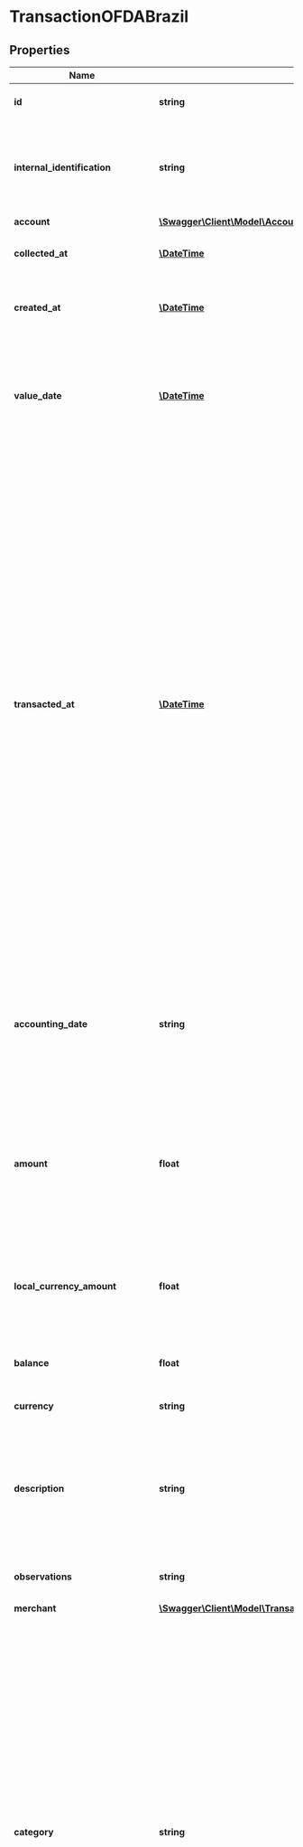 # TransactionOFDABrazil

## Properties
Name | Type | Description | Notes
------------ | ------------- | ------------- | -------------
**id** | **string** | Belvo&#x27;s unique identifier for the current item. | 
**internal_identification** | **string** | The institution&#x27;s internal identification for the transaction.  &gt; **Non-nullable:** A value must be returned by Brazil&#x27;s open finance network. | 
**account** | [**\Swagger\Client\Model\AccountsOFDABrazil**](AccountsOFDABrazil.md) |  | 
**collected_at** | [**\DateTime**](\DateTime.md) | The ISO-8601 timestamp when the data point was collected. | 
**created_at** | [**\DateTime**](\DateTime.md) | The ISO-8601 timestamp of when the data point was created in Belvo&#x27;s database. | 
**value_date** | [**\DateTime**](\DateTime.md) | The date when the transaction occurred, in &#x60;YYYY-MM-DD&#x60; format, in &#x60;YYYY-MM-DD&#x60; format.  &gt; **Non-nullable:** A value must be returned by Brazil&#x27;s open finance network. | 
**transacted_at** | [**\DateTime**](\DateTime.md) | The ISO-8601 timestamp of when the transaction occurred (in the UTC timezone).  &gt; **Note:** For transactions that occurred before 31.01.2024, the timestamp may only indicate the day (for example, &#x60;2016-01-29T00:00:00.000Z&#x60;). However, transactions that occurred after this date must include the date and time (&#x60;2024-02-20T12:29:03.374Z&#x60;).  &gt; **Institutions not abiding by this format:** &gt; Some institutions may not provide the exact time of the transaction. In this case, the timestamp will be set to &#x60;00:00:00.000Z&#x60;. &gt; Belvo has identified the following institutions as not abiding by the regulation and have raised the issue with regulators: Bradesco, Itau, and Sicoob.  &gt; **Non-nullable:** A value must be returned by Brazil&#x27;s open finance network for **credit card and checking account transactions**. | [optional] 
**accounting_date** | **string** | The date when the transaction was processed and accounted for by the institution, in &#x60;YYYY-MM-DD&#x60; format. &gt; **Non-nullable:** A value must be returned by Brazil&#x27;s open finance network for **credit card transactions**. | 
**amount** | **float** | The transaction amount. ℹ️ The amount displayed is always positive as we indicate the direction of the transaction in the &#x60;type&#x60; parameter. &gt; **Non-nullable:** A value must be returned by Brazil&#x27;s open finance network. | 
**local_currency_amount** | **float** | The value of the transaction in the local currency.  &gt; **Non-nullable:** A value must be returned by Brazil&#x27;s open finance network for **credit card transactions**. | 
**balance** | **float** | **Note:** This field is not applicable for OF Brazil and will return null. | 
**currency** | **string** | The three-letter currency code (ISO-4217). | 
**description** | **string** | The description of transaction provided by the institution. Usually this is the text that the end user sees in the online platform.  &gt; **Non-nullable:** A value must be returned by Brazil&#x27;s open finance network. | 
**observations** | **string** | **Note:** This field is not applicable for OF Brazil and will return null. | 
**merchant** | [**\Swagger\Client\Model\TransactionMerchant**](TransactionMerchant.md) |  | 
**category** | **string** | The name of the transaction category.  &gt; **Get transaction categorization** With [Transaction categorization](https://developers.belvo.com/docs/banking#categorizing-transactions), we clean and categorize transactions for you, turning raw data into actionable insights. To enable this feature, just [reach out](https://belvo.com/contact/?utm_source&#x3D;documentation) to us, and we&#x27;ll get right to it.  We return one of the following enum values:    - &#x60;Bills &amp; Utilities&#x60;   - &#x60;Credits &amp; Loans&#x60;   - &#x60;Deposits&#x60;   - &#x60;Fees &amp; Charges&#x60;   - &#x60;Food &amp; Groceries&#x60;   - &#x60;Home &amp; Life&#x60;   - &#x60;Income &amp; Payments&#x60;   - &#x60;Insurance&#x60;   - &#x60;Investments &amp; Savings&#x60;   - &#x60;Online Platforms &amp; Leisure&#x60;   - &#x60;Personal Shopping&#x60;   - &#x60;Taxes&#x60;   - &#x60;Transfers&#x60;   - &#x60;Transport &amp; Travel&#x60;   - &#x60;Unknown&#x60;*   - &#x60;Withdrawal &amp; ATM&#x60;   - &#x60;null&#x60;     \\* For clients not using our Transaction Categorization product, we return &#x60;null&#x60; instead. | 
**subcategory** | **string** | The transaction subcategory.    &gt; **Get transaction categorization**   For clients not using our [Transaction categorization](https://developers.belvo.com/docs/banking#categorizing-transactions), we return &#x60;null&#x60; instead. To enable this feature, just [reach out](https://belvo.com/contact/?utm_source&#x3D;documentation) to us, and we&#x27;ll get right to it.   We return one of the following enum values:    - &#x60;Electricity &amp; Energy&#x60;   - &#x60;Rent&#x60;   - &#x60;Telecommunications&#x60;   - &#x60;Water&#x60;   - &#x60;Auto&#x60;   - &#x60;Credit Card&#x60;   - &#x60;Instalment&#x60;   - &#x60;Interest &amp; Charges&#x60;   - &#x60;Mortgage&#x60;   - &#x60;Pay Advance&#x60;   - &#x60;Personal&#x60;   - &#x60;Adjustments&#x60;   - &#x60;Bank Fees&#x60;   - &#x60;Chargeback&#x60;   - &#x60;Refund&#x60;   - &#x60;Blocked Balances&#x60;   - &#x60;Alimony&#x60;   - &#x60;Alcohol &amp; Tobacco&#x60;   - &#x60;Bakery &amp; Coffee&#x60;   - &#x60;Bars &amp; Nightclubs&#x60;   - &#x60;Convenience Store&#x60;   - &#x60;Delivery&#x60;   - &#x60;Groceries&#x60;   - &#x60;Restaurants&#x60;   - &#x60;Education&#x60;   - &#x60;Gyms &amp; Fitness&#x60;   - &#x60;Hair &amp; Beauty&#x60;   - &#x60;Health&#x60;   - &#x60;Home Decor &amp; Appliances&#x60;   - &#x60;Laundry &amp; Dry Cleaning&#x60;   - &#x60;Pharmacies&#x60;   - &#x60;Professional Services&#x60;   - &#x60;Veterinary Services&#x60;   - &#x60;Freelance&#x60;   - &#x60;Interest&#x60;   - &#x60;Retirement&#x60;   - &#x60;Salary&#x60;   - &#x60;Government&#x60;   - &#x60;Home Insurance&#x60;   - &#x60;Auto Insurance&#x60;   - &#x60;Health &amp; Life Insurance&#x60;   - &#x60;Savings&#x60;   - &#x60;Fixed income&#x60;   - &#x60;Equity&#x60;   - &#x60;Investment Funds&#x60;   - &#x60;Derivatives&#x60;   - &#x60;Cryptocurrencies&#x60;   - &#x60;Apps, Software and Cloud Services&#x60;   - &#x60;Events, Parks and Museums&#x60;   - &#x60;Gambling&#x60;   - &#x60;Gaming&#x60;   - &#x60;Lottery&#x60;   - &#x60;Movie &amp; Audio&#x60;   - &#x60;Books &amp; News&#x60;   - &#x60;Clothing &amp; Accessories&#x60;   - &#x60;Department Store&#x60;   - &#x60;Electronics&#x60;   - &#x60;E-commerce&#x60;   - &#x60;Gifts&#x60;   - &#x60;Office Supplies&#x60;   - &#x60;Pet Supplies&#x60;   - &#x60;Auto Tax &amp; Fees&#x60;   - &#x60;Donation&#x60;   - &#x60;Government Fees&#x60;   - &#x60;Income Tax&#x60;   - &#x60;Real Estate Tax &amp; Fees&#x60;   - &#x60;Tax Return&#x60;   - &#x60;Accommodation&#x60;   - &#x60;Auto Expenses&#x60;   - &#x60;Auto Rental&#x60;   - &#x60;Flights&#x60;   - &#x60;Gas&#x60;   - &#x60;Mileage Programs&#x60;   - &#x60;Parking &amp; Tolls&#x60;   - &#x60;Public Transit&#x60;   - &#x60;Taxis &amp; Rideshares&#x60;   - &#x60;Other&#x60;   - &#x60;null&#x60; | 
**reference** | **string** | **Note:** This field is not applicable for OF Brazil and will return null. | 
**type** | **string** | The direction of the transaction: - &#x60;INFLOW&#x60; indicates money coming into the account. - &#x60;OUTFLOW&#x60; indicates money going out of the account. - &#x60;null&#x60; when no information was present regarding the direction of the transaction. | 
**status** | **string** | The status of the transaction. We return one of the following values:    - &#x60;PROCESSED&#x60; (The transaction has been processed by the institution.)   - &#x60;PENDING&#x60; (The institution clearly states that the transaction has not yet been processed.)   - &#x60;UNCATEGORIZED&#x60; (deprecated)   - &#x60;null&#x60; (deprecated) | 
**credit_card_data** | [**\Swagger\Client\Model\TransactionOpenFinanceBrazilCreditCardData**](TransactionOpenFinanceBrazilCreditCardData.md) |  | 
**counterparty** | [**\Swagger\Client\Model\TransactionOpenFinanceBrazilCounterparty**](TransactionOpenFinanceBrazilCounterparty.md) |  | 
**loan_data** | [**\Swagger\Client\Model\TransactionOpenFinanceBrazilLoanData**](TransactionOpenFinanceBrazilLoanData.md) |  | 
**payment_type** | **string** | The transaction payment type. We return one of the following values:    - &#x60;FULL&#x60;   - &#x60;INSTALLMENT&#x60;   - &#x60;null&#x60; | 
**operation_type** | **string** | The type of transaction. For example, a PIX payment or a deposit.  &gt; **Non-nullable:** A value must be returned by Brazil&#x27;s open finance network for **non-loan account transactions**. | 
**operation_type_additional_info** | **string** | Additional information regarding the &#x60;operation_type&#x60;, if applicable. | 
**mcc** | **int** | The four-digit (ISO-18245 compliant) Merchant Category Code (MCC) for the transaction. This field is only applicable for credit card transactions. | 

[[Back to Model list]](../../README.md#documentation-for-models) [[Back to API list]](../../README.md#documentation-for-api-endpoints) [[Back to README]](../../README.md)

